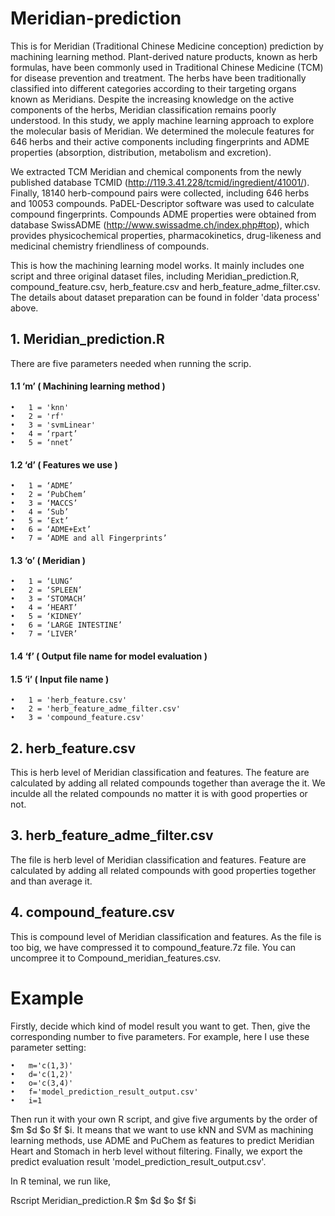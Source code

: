 # Meridian-prediction

This is for Meridian (Traditional Chinese Medicine conception) prediction by machining learning method.
Plant-derived nature products, known as herb formulas, have been commonly used in Traditional Chinese Medicine (TCM) for disease prevention and treatment. The herbs have been traditionally classified into different categories according to their targeting organs known as Meridians. Despite the increasing knowledge on the active components of the herbs, Meridian classification remains poorly understood. In this study, we apply machine learning approach to explore the molecular basis of Meridian. We determined the molecule features for 646 herbs and their active components including fingerprints and ADME properties (absorption, distribution, metabolism and excretion).

We extracted TCM Meridian and chemical components from the newly published database TCMID (http://119.3.41.228/tcmid/ingredient/41001/). Finally, 18140 herb-compound pairs were collected, including 646 herbs and 10053 compounds. PaDEL-Descriptor software was used to calculate compound fingerprints. Compounds ADME properties were obtained from database SwissADME (http://www.swissadme.ch/index.php#top), which provides physicochemical properties, pharmacokinetics, drug-likeness and medicinal chemistry friendliness of compounds. 

This is how the machining learning model works. It mainly includes one script and three original dataset files, including Meridian_prediction.R, compound_feature.csv, herb_feature.csv and herb_feature_adme_filter.csv. The details about dataset preparation can be found in folder 'data process' above.

## 1.	Meridian_prediction.R 

There are five parameters needed when running the scrip. 

#### 1.1 ‘m’ ( Machining learning method )

    •	1 = 'knn'
    •	2 = 'rf'
    •	3 = 'svmLinear'
    •	4 = ‘rpart’
    •	5 = ‘nnet’
    
#### 1.2 ‘d’ ( Features we use )

    •	1 = ‘ADME’
    •	2 = ‘PubChem’
    •	3 = ‘MACCS’
    •	4 = ‘Sub’
    •	5 = ‘Ext’
    •	6 = ‘ADME+Ext’
    •	7 = ‘ADME and all Fingerprints’
    
#### 1.3 ‘o’ ( Meridian )

    •	1 = ‘LUNG’
    •	2 = ‘SPLEEN’
    •	3 = ‘STOMACH’
    •	4 = ‘HEART’
    •	5 = ‘KIDNEY’
    •	6 = ‘LARGE INTESTINE’ 
    •	7 = ‘LIVER’
    
#### 1.4 ‘f’ ( Output file name for model evaluation )

#### 1.5 ‘i’ ( Input file name )

    •	1 = 'herb_feature.csv'
    •	2 = 'herb_feature_adme_filter.csv'
    •	3 = 'compound_feature.csv'

## 2. herb_feature.csv

This is herb level of Meridian classification and features. The feature are calculated by adding all related compounds together than average the it. We inculde all the related compounds no matter it is with good properties or not.

## 3. herb_feature_adme_filter.csv

The file is herb level of Meridian classification and features. Feature are calculated by adding all related compounds with good properties together and than average it.

## 4. compound_feature.csv

This is compound level of Meridian classification and features. As the file is too big, we have compressed it to compound_feature.7z file. You can uncompree it to Compound_meridian_features.csv.



# Example

Firstly, decide which kind of model result you want to get. Then, give the corresponding number to five parameters. For example, here I use these parameter setting:

    •	m='c(1,3)'
    •	d='c(1,2)'
    •	o='c(3,4)'
    •	f='model_prediction_result_output.csv'
    •	i=1
    
Then run it with your own R script, and give five arguments by the order of  $m $d $o $f $i. It means that we want to use kNN and SVM as machining learning methods, use ADME and PuChem as features to predict Meridian Heart and Stomach in herb level without filtering. Finally, we export the predict evaluation result 'model_prediction_result_output.csv'.

In R teminal, we run like, 

Rscript Meridian_prediction.R $m $d $o $f $i

